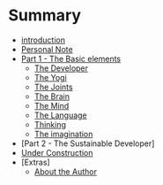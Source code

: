 # Summary

* [introduction](README.md)
* [Personal Note](a_first_example.md)
* [Part 1 - The Basic elements](part_1_-_the_developers_path.md)
   * [The Developer](understanding_the_beast.md)
   * [The Yogi](the_yogi_machine.md)
   * [The Joints](beyond_muscles.md)
   * [The Brain](brain_control.md)
   * [The Mind](brainandmind.md)
   * [The Language](mindlanguage.md)
   * [Thinking](onewordaftertheother.md)
   * [The imagination](the_imagination.md)
* [Part 2 - The Sustainable Developer]
* [Under Construction](alert.md)
* [Extras]
   * [About the Author](authorsnote.md)


